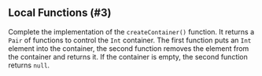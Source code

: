 ## Local Functions (#3)

Complete the implementation of the `createContainer()` function. It returns a
`Pair` of functions to control the `Int` container. The first function puts an
`Int` element into the container, the second function removes the element from
the container and returns it. If the container is empty, the second function
returns `null`.
